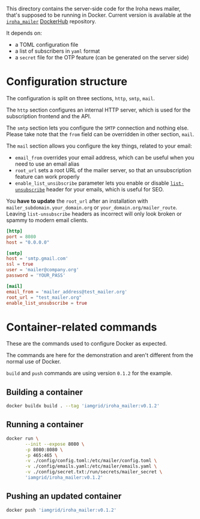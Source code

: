 This directory contains the server-side code
for the Iroha news mailer, that's supposed to be running in Docker.
Current version is available at the [`iroha_mailer`](https://hub.docker.com/r/iamgrid/iroha_mailer) [DockerHub](https://hub.docker.com) repository.

It depends on:

* a TOML configuration file
* a list of subscribers in `yaml` format
* a `secret` file for the OTP feature (can be generated on the server side)

# Configuration structure

The configuration is split on three sections, `http`, `smtp`, `mail`.

The `http` section configures an internal HTTP server, which is used
for the subscription frontend and the API.

The `smtp` section lets you configure the `SMTP` connection and nothing else.
Please take note that the `from` field can be overridden in other section, `mail`.

The `mail` section allows you configure the key things, related to your email:

* `email_from` overrides your email address, which can be useful when you need to use an email alias
* `root_url` sets a root URL of the mailer server, so that an unsubscription feature can work properly
* `enable_list_unsibscribe` parameter lets you
   enable or disable [`list-unsubscribe`](https://www.ietf.org/rfc/rfc2369.txt) header for your emails,
   which is useful for SEO.

You **have to update** the `root_url` after an installation with `mailer_subdomain.your_domain.org` or
`your_domain.org/mailer_route`. Leaving `list-unsubscribe` headers as incorrect will only
look broken or spammy to modern email clients.

```toml
[http]
port = 8080
host = "0.0.0.0"

[smtp]
host = 'smtp.gmail.com'
ssl = true
user = 'mailer@company.org'
password = 'YOUR_PASS'

[mail]
email_from = 'mailer_address@test_mailer.org'
root_url = "test_mailer.org"
enable_list_unsubscribe = true
```

# Container-related commands

These are the commands used to configure Docker as expected.

The commands are here for the demonstration and aren't
different from the normal use of Docker.

`build` and `push` commands are using version `0.1.2` for the example.

## Building a container

```bash
docker buildx build . --tag 'iamgrid/iroha_mailer:v0.1.2'
```

## Running a container

```bash
docker run \
       --init --expose 8080 \
       -p 8080:8080 \
       -p 465:465 \
       -v ./config/config.toml:/etc/mailer/config.toml \
       -v ./config/emails.yaml:/etc/mailer/emails.yaml \
       -v ./config/secret.txt:/run/secrets/mailer_secret \
       'iamgrid/iroha_mailer:v0.1.2'
```

## Pushing an updated container

```bash
docker push 'iamgrid/iroha_mailer:v0.1.2'
```
